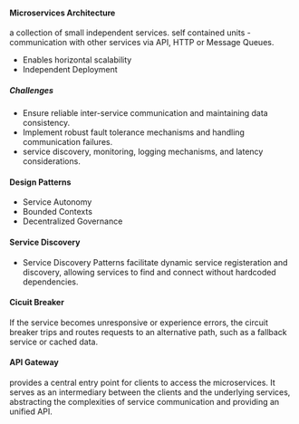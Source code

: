 #### Microservices Architecture 
a collection of small independent services. self contained units - communication with other services via API, HTTP or Message Queues. 

- Enables horizontal scalability 
- Independent Deployment 

##### Challenges 
- Ensure reliable inter-service communication and maintaining data consistency. 
- Implement robust fault tolerance mechanisms and handling communication failures. 
- service discovery, monitoring, logging mechanisms, and latency considerations. 

#### Design Patterns

- Service Autonomy 
- Bounded Contexts 
- Decentralized Governance 

#### Service Discovery 
- Service Discovery Patterns facilitate dynamic service registeration and discovery, allowing services to find and connect without hardcoded dependencies. 


#### Cicuit Breaker 
If the service becomes unresponsive or experience errors, the circuit breaker trips and routes requests to an alternative path, such as a fallback service or cached data. 

#### API Gateway 
provides a central entry point for clients to access the microservices. It serves as an intermediary between the clients and the underlying services, abstracting the complexities of service communication and providing an unified API. 
